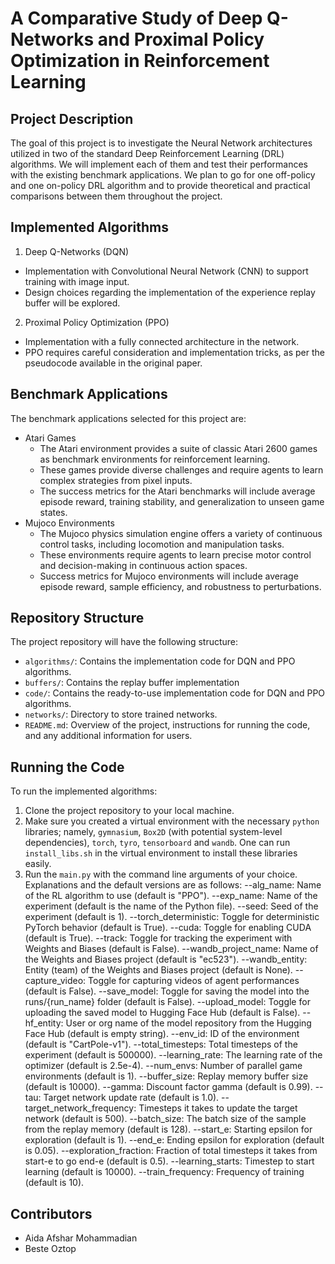 # A Comparative Study of Deep Q-Networks and Proximal Policy Optimization in Reinforcement Learning 

## Project Description

The goal of this project is to investigate the Neural Network architectures utilized in two of the standard Deep Reinforcement Learning (DRL) algorithms. We will implement each of them and test their performances with the existing benchmark applications. We plan to go for one off-policy and one on-policy DRL algorithm and to provide theoretical and practical comparisons between them throughout the project.

## Implemented Algorithms 

1. Deep Q-Networks (DQN) 
  - Implementation with Convolutional Neural Network (CNN) to support training with image input.
  -  Design choices regarding the implementation of the experience replay buffer will be explored.

2. Proximal Policy Optimization (PPO) 
  - Implementation with a fully connected architecture in the network.
  - PPO requires careful consideration and implementation tricks, as per the pseudocode available in the original paper.


## Benchmark Applications 
The benchmark applications selected for this project are:

- Atari Games
  - The Atari environment provides a suite of classic Atari 2600 games as benchmark environments for reinforcement learning.
  - These games provide diverse challenges and require agents to learn complex strategies from pixel inputs.
  - The success metrics for the Atari benchmarks will include average episode reward, training stability, and generalization to unseen game states.
- Mujoco Environments
  -  The Mujoco physics simulation engine offers a variety of continuous control tasks, including locomotion and manipulation tasks.
  -  These environments require agents to learn precise motor control and decision-making in continuous action spaces.
  - Success metrics for Mujoco environments will include average episode reward, sample efficiency, and robustness to perturbations.


## Repository Structure 

The project repository will have the following structure:

- `algorithms/`: Contains the implementation code for DQN and PPO algorithms.
- `buffers/`: Contains the replay buffer implementation
- `code/`: Contains the ready-to-use implementation code for DQN and PPO algorithms.
- `networks/`: Directory to store trained networks.
- `README.md`: Overview of the project, instructions for running the code, and any additional information for users.

## Running the Code 

To run the implemented algorithms:

1. Clone the project repository to your local machine.
2. Make sure you created a virtual environment with the necessary `python` libraries; namely, `gymnasium`, `Box2D` (with potential system-level dependencies), `torch`, `tyro`, `tensorboard` and `wandb`. One can run `install_libs.sh` in the virtual environment to install these libraries easily.
3. Run the `main.py` with the command line arguments of your choice. Explanations and the default versions are as follows:
  --alg_name: Name of the RL algorithm to use (default is "PPO").
  --exp_name: Name of the experiment (default is the name of the Python file).
  --seed: Seed of the experiment (default is 1).
  --torch_deterministic: Toggle for deterministic PyTorch behavior (default is True).
  --cuda: Toggle for enabling CUDA (default is True).
  --track: Toggle for tracking the experiment with Weights and Biases (default is False).
  --wandb_project_name: Name of the Weights and Biases project (default is "ec523").
  --wandb_entity: Entity (team) of the Weights and Biases project (default is None).
  --capture_video: Toggle for capturing videos of agent performances (default is False).
  --save_model: Toggle for saving the model into the runs/{run_name} folder (default is False).
  --upload_model: Toggle for uploading the saved model to Hugging Face Hub (default is False).
  --hf_entity: User or org name of the model repository from the Hugging Face Hub (default is empty string).
  --env_id: ID of the environment (default is "CartPole-v1").
  --total_timesteps: Total timesteps of the experiment (default is 500000).
  --learning_rate: The learning rate of the optimizer (default is 2.5e-4).
  --num_envs: Number of parallel game environments (default is 1).
  --buffer_size: Replay memory buffer size (default is 10000).
  --gamma: Discount factor gamma (default is 0.99).
  --tau: Target network update rate (default is 1.0).
  --target_network_frequency: Timesteps it takes to update the target network (default is 500).
  --batch_size: The batch size of the sample from the replay memory (default is 128).
  --start_e: Starting epsilon for exploration (default is 1).
  --end_e: Ending epsilon for exploration (default is 0.05).
  --exploration_fraction: Fraction of total timesteps it takes from start-e to go end-e (default is 0.5).
  --learning_starts: Timestep to start learning (default is 10000).
  --train_frequency: Frequency of training (default is 10).

## Contributors ##

- Aida Afshar Mohammadian
- Beste Oztop
